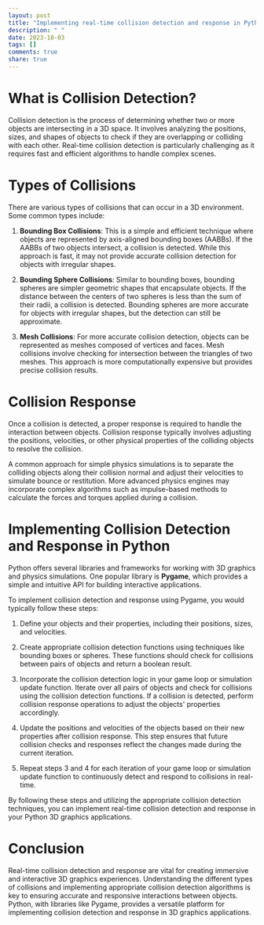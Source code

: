 ```yaml
---
layout: post
title: "Implementing real-time collision detection and response in Python 3D graphics"
description: " "
date: 2023-10-03
tags: []
comments: true
share: true
---
```


# What is Collision Detection?

Collision detection is the process of determining whether two or more objects are intersecting in a 3D space. It involves analyzing the positions, sizes, and shapes of objects to check if they are overlapping or colliding with each other. Real-time collision detection is particularly challenging as it requires fast and efficient algorithms to handle complex scenes.

# Types of Collisions

There are various types of collisions that can occur in a 3D environment. Some common types include:

1. **Bounding Box Collisions**: This is a simple and efficient technique where objects are represented by axis-aligned bounding boxes (AABBs). If the AABBs of two objects intersect, a collision is detected. While this approach is fast, it may not provide accurate collision detection for objects with irregular shapes.

2. **Bounding Sphere Collisions**: Similar to bounding boxes, bounding spheres are simpler geometric shapes that encapsulate objects. If the distance between the centers of two spheres is less than the sum of their radii, a collision is detected. Bounding spheres are more accurate for objects with irregular shapes, but the detection can still be approximate.

3. **Mesh Collisions**: For more accurate collision detection, objects can be represented as meshes composed of vertices and faces. Mesh collisions involve checking for intersection between the triangles of two meshes. This approach is more computationally expensive but provides precise collision results.

# Collision Response

Once a collision is detected, a proper response is required to handle the interaction between objects. Collision response typically involves adjusting the positions, velocities, or other physical properties of the colliding objects to resolve the collision.

A common approach for simple physics simulations is to separate the colliding objects along their collision normal and adjust their velocities to simulate bounce or restitution. More advanced physics engines may incorporate complex algorithms such as impulse-based methods to calculate the forces and torques applied during a collision.

# Implementing Collision Detection and Response in Python

Python offers several libraries and frameworks for working with 3D graphics and physics simulations. One popular library is **Pygame**, which provides a simple and intuitive API for building interactive applications.

To implement collision detection and response using Pygame, you would typically follow these steps:

1. Define your objects and their properties, including their positions, sizes, and velocities.

2. Create appropriate collision detection functions using techniques like bounding boxes or spheres. These functions should check for collisions between pairs of objects and return a boolean result.

3. Incorporate the collision detection logic in your game loop or simulation update function. Iterate over all pairs of objects and check for collisions using the collision detection functions. If a collision is detected, perform collision response operations to adjust the objects' properties accordingly.

4. Update the positions and velocities of the objects based on their new properties after collision response. This step ensures that future collision checks and responses reflect the changes made during the current iteration.

5. Repeat steps 3 and 4 for each iteration of your game loop or simulation update function to continuously detect and respond to collisions in real-time.

By following these steps and utilizing the appropriate collision detection techniques, you can implement real-time collision detection and response in your Python 3D graphics applications.

# Conclusion

Real-time collision detection and response are vital for creating immersive and interactive 3D graphics experiences. Understanding the different types of collisions and implementing appropriate collision detection algorithms is key to ensuring accurate and responsive interactions between objects. Python, with libraries like Pygame, provides a versatile platform for implementing collision detection and response in 3D graphics applications.
